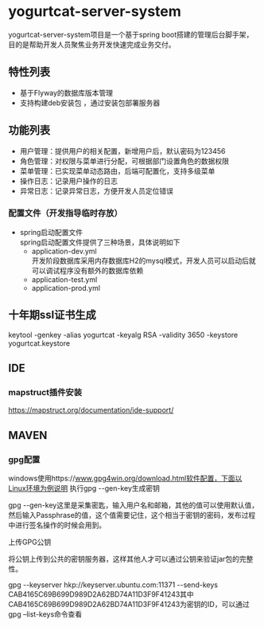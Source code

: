 # yogurtcat-server-system
yogurtcat-server-system项目是一个基于spring boot搭建的管理后台脚手架，目的是帮助开发人员聚焦业务开发快速完成业务交付。
## 特性列表
- 基于Flyway的数据库版本管理  
- 支持构建deb安装包 ，通过安装包部署服务器

## 功能列表
- 用户管理：提供用户的相关配置，新增用户后，默认密码为123456
- 角色管理：对权限与菜单进行分配，可根据部门设置角色的数据权限
- 菜单管理：已实现菜单动态路由，后端可配置化，支持多级菜单
- 操作日志：记录用户操作的日志
- 异常日志：记录异常日志，方便开发人员定位错误

### 配置文件（开发指导临时存放）
- spring启动配置文件  
spring启动配置文件提供了三种场景，具体说明如下
    - application-dev.yml  
    开发阶段数据库采用内存数据库H2的mysql模式，开发人员可以启动后就可以调试程序没有额外的数据库依赖
    - application-test.yml
    - application-prod.yml

## 十年期ssl证书生成
keytool -genkey -alias yogurtcat -keyalg RSA -validity 3650 -keystore yogurtcat.keystore

##  IDE
### mapstruct插件安装
https://mapstruct.org/documentation/ide-support/


##  MAVEN
### gpg配置
windows使用https://www.gpg4win.org/download.html软件配置，下面以Linux环境为例说明
执行gpg --gen-key生成密钥

gpg --gen-key这里是采集密匙，输入用户名和邮箱，其他的值可以使用默认值，然后输入Passphrase的值，这个值需要记住，这个相当于密钥的密码，发布过程中进行签名操作的时候会用到。

上传GPG公钥

将公钥上传到公共的密钥服务器，这样其他人才可以通过公钥来验证jar包的完整性。

gpg --keyserver hkp://keyserver.ubuntu.com:11371 --send-keys CAB4165C69B699D989D2A62BD74A11D3F9F41243其中CAB4165C69B699D989D2A62BD74A11D3F9F41243为密钥的ID，可以通过gpg –list-keys命令查看



